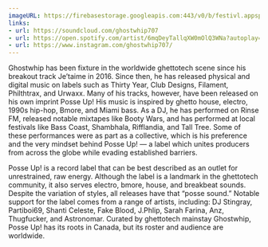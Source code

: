 ```yaml
---
imageURL: https://firebasestorage.googleapis.com:443/v0/b/festivl.appspot.com/o/userContent%2F0ECED615-6BD8-48E5-958A-DFA0275C4748.png?alt=media&token=6c87f5c6-3f27-4557-854f-47a582f54fdb
links:
- url: https://soundcloud.com/ghostwhip707
- url: https://open.spotify.com/artist/6mqDeyTallqXW0mOlQ3WNa?autoplay=true
- url: https://www.instagram.com/ghostwhip707/
---
```

Ghostwhip has been fixture in the worldwide ghettotech scene since his breakout track Je’taime in 2016. Since then, he has released physical and digital music on labels such as Thirty Year, Club Designs, Filament, Philthtrax, and Urwaxx. Many of his tracks, however, have been released on his own imprint Posse Up! His music is inspired by ghetto house, electro, 1990s hip-hop, Bmore, and Miami bass. As a DJ, he has performed on Rinse FM, released notable mixtapes like Booty Wars, and has performed at local festivals like Bass Coast, Shambhala, Rifflandia, and Tall Tree. Some of these performances were as part as a collective, which is his preference and the very mindset behind Posse Up! — a label which unites producers from across the globe while evading established barriers.

Posse Up! is a record label that can be best described as an outlet for unrestrained, raw energy. Although the label is a landmark in the ghettotech community, it also serves electro, bmore, house, and breakbeat sounds. Despite the variation of styles, all releases have that “posse sound.” Notable support for the label comes from a range of artists, including: DJ Stingray, Partiboi69, Shanti Celeste, Fake Blood, J.Phlip, Sarah Farina, Anz, Thugfucker, and Astronomar. Curated by ghettotech mainstay Ghostwhip, Posse Up! has its roots in Canada, but its roster and audience are worldwide.